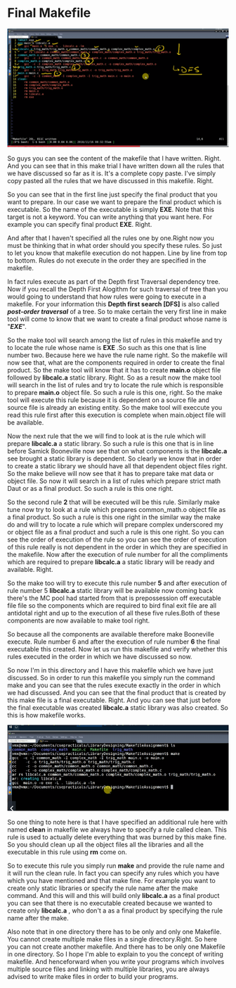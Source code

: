  # Final Makefile
 
![Alt text](../images/FinalMakeFile.PNG?raw=true "Title")

So guys you can see the content of the makefile that I have written. Right. And you can see that in this make trial I have written down all the rules that we have discussed so far as it is. It's a complete copy paste. I've simply copy pasted all the rules that we have discussed in this makefile. Right.

So you can see that in the first line just specify the final product that you want to prepare. In our case we want to prepare the final product which is executable. So the name of the executable is simply __EXE__. Note that this target is not a keyword. You can write anything that you want here. For example you can specify final product __EXE__. Right.

And after that I haven't specified all the rules one by one.Right now you must be thinking that in what order should you specify these rules. So just to let you know that makefile execution do not happen. Line by line from top to bottom. Rules do not execute in the order they are specified in the makefile.

In fact rules execute as part of the Depth first Traversal dependency tree. Now if you recall the Depth First Alogithm for such traversal of  tree than you would going to understand that how rules were going to execute in a makefile. For your information this __Depth first search [DFS]__ is also called __*post-order traversal*__  of a tree. So to make certain the very first line in make tool will come to know that we want to create a final product whose name is "__*EXE*__".

So the make tool will search among the list of rules in this makefile and try to locate the rule whose name is __EXE__ .So such as this one that is line number two. Because here we have the rule name right. So the makefile will now see that, what are the components required in order to create the final product. So the make tool will know that it has to create __main.o__ object file followed by __libcalc.a__  static library. Right. So as a result now the make tool will search in the list of rules and try to locate the rule which is responsible  to prepare __main.o__ object file. So such a rule is this one, right. So the make tool will execute this rule because it is dependent on a source file and source file is already  an existing entity. So the make tool will execcute you read this rule first after this execution is complete when main.object file will be available.

Now the next rule that the we will find to look at is the rule which will prepare __libcalc.a__ a static library. So such a rule is this one that is in line before Samick Booneville now see that on what components is the __libcalc.a__ see brought a static library is dependent. So clearly we know that in order to create a static library we should have all that dependent object files right. So the make believe will now see that it has to prepare take mat data or object file. So now it will search in a list of rules which prepare strict math Daut or as a final product. So such a rule is this one right.

So the second rule __2__ that will be executed will be this rule. Similarly make tune now try to look at a rule which prepares common_math.o object file as a final product. So such a rule is this one right in the similar way the make do and will try to locate a rule which will prepare complex underscored my or object file as a final product and such a rule is this one right. So you can see the order of execution of the rule so you can see the order of execution of this rule really is not dependent in the order in which they are specified in the makefile. Now after the execution of rule number for all the compliments which are required to prepare __libcalc.a__ a static library will be ready and available. Right.

So the make too will try to execute this rule number __5__ and after execution of rule number 5 __libcalc.a__ static library will be available now coming back there's the MC pool had started from that is prepossession off executable file file so the components which are required to bird final exit  file are all antidotal right and up to the execution of all these five rules.Both of these components are now available to make tool right. 

So because all the components are available therefore make Booneville execute. Rule number 6 and after the execution of rule number __6__ the final executable this created. Now let us run this makefile and verify whether this rules executed in the order in which we have discussed so now. 

So now I'm in this directory and I have this makefile which we have just discussed. So in order to run this makefile you simply run the command make and you can see that the rules execute exactly in the order in which we had discussed. And you can see that the final product that is created by this make file is a final executable. Right. And you can see that just before the final executable was created __libcalc.a__ static library was also created. So this is how makefile works.

![Alt text](../images/FinalMakeFile_2.PNG?raw=true "Title")


So one thing to note here is that I have specified an additional rule here with named **clean** in makefile we always have to specify a rule called clean. This rule is used to actually delete everything that was burned by this make fine. So you should clean up all the object files all the libraries and all the executable in this rule using __rm__ come on.

So to execute this rule you simply run __make__ and provide the rule name and it will run the clean rule. In fact you can specify any rules which you have which you have mentioned and that make fine. For example you want to create only static libraries or specify the rule name after the make command.
And this will and this will build only __libcalc.a__ as a final product you can see that there is no executable created because we wanted to create only __libcalc.a__ , who don't a as a final product by specifying the rule name after the make.

Also note that in one directory there has to be only and only one Makefile. You cannot create multiple make files  in a single directory.Right. So here you can not create another makefile. And there has to be only one Makefile in one directory. So I hope I'm able to explain to you the concept of writing makefile. And henceforward when you write your programs which involves multiple source files and linking with multiple libraries, you are always advised to write make files in order to build your programs.

